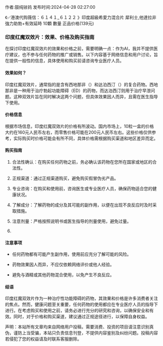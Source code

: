 <p>作者:鼓纯铱钨 发布时间:2024-04-28 02:27:00</p>
<p>《✅港澳代购薇信：６１４１_６１２２ 》印度超級希愛力混合片 犀利士,他達拉非 強力助勃+有效延時 10顆 數量 正品价格(139元) </p>
									<h3 style></h3><h3 style>印度红魔双效片：效果、价格及购买指南</h3><p>在探讨印度红魔双效片的效果和价格之前，需要明确一点：作为AI，我并不提供医疗建议，也不参与任何药物的推广或销售。以下内容基于网络信息和用户讨论，旨在提供一般性的信息，具体使用和购买前请咨询专业医疗人员。</p><h4 style>效果如何？</h4><p>印度红魔双效片，通常指的是含有西地那非（）和达泊西汀（）的复合药物。西地那非是一种用于治疗勃起功能障碍（ED）的药物，而达泊西汀则用于治疗早泄问题。这种双效片旨在同时解决这两个问题，但具体效果因人而异，且需在医生指导下使用。</p><p></p><h4 style>价格信息</h4><p>根据市场信息，印度红魔双效片的价格有所波动。国内市场上，10粒一盒的价格大约在160元人民币左右，而零售价格可能在200元人民币左右。这些价格仅供参考，实际购买时价格可能会有所不同，具体价格需根据购买渠道和地区差异而定。</p><h4 style>购买指南</h4><ol style class><li><p>合法性确认：在购买任何药物之前，务必确认该药物在您所在国家或地区的合法性。</p></li><li><p>正规渠道：通过正规渠道购买，避免购买假冒伪劣产品。</p></li><li><p>专业咨询：在购买和使用前，咨询医生或专业医疗人员，确保药物适合您的健康状况。</p></li><li><p>了解成分：了解药物的成分及其可能的副作用，以便在出现不良反应时及时采取措施。</p></li><li><p>注意剂量：严格按照说明书或医生指导的剂量使用，避免过量。</p></li><li><p></p></li></ol><h4 style>注意事项</h4><ul style class><li><p>任何药物都有可能产生副作用，使用前应充分了解可能的风险。</p></li><li><p>药物效果因人而异，不应仅依赖网络评价或他人经验。</p></li><li><p>避免与酒精或其他药物混合使用，以免产生不良反应。</p></li></ul><h4 style>结语</h4><p>印度红魔双效片作为一种治疗性功能障碍的药物，其效果和价格是许多消费者关注的焦点。然而，健康问题至关重要，任何药物的使用都应在专业医疗人员的指导下进行。在考虑购买和使用之前，请务必进行充分的研究和咨询，以确保安全和有效。同时，对于价格和购买渠道，建议通过正规途径进行，以保障自身权益。</p><p></p><p></p>				声明：本站所有文章均来自网络用户投稿，需要消费、投资的项目请注意识别真伪，谨防上当受骗，本站只负责信息刊登，不提供内容鉴别及纠纷问题。投稿内容若侵犯了您的权益请及时联系客服删除。				
